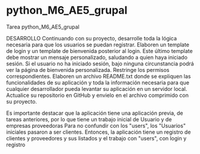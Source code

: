 # python_M6_AE5_grupal
Tarea python_M6_AE5_grupal

DESARROLLO
Continuando con su proyecto, desarrolle toda la lógica necesaria para que los usuarios se puedan
registrar.
Elaboren un template de login y un template de bienvenida posterior al login. Este último template debe
mostrar un mensaje personalizado, saludando a quien haya iniciado sesión.
Si el usuario no ha iniciado sesión, bajo ninguna circunstancia podrá ver la página de bienvenida
personalizada. Restringe los permisos correspondientes.
Elaboren un archivo README.txt donde se expliquen las funcionalidades de su aplicación y toda la
información necesaria para que cualquier desarrollador pueda levantar su aplicación en un servidor
local.
Actualice su repositorio en GitHub y envielo en el archivo comprimido con su proyecto.

Es importante destacar que la aplicación tiene una aplicación previa, de tareas anteriores, por lo que tiene un trabajo inicial de Usuario y de empresas proveedoras
Para no confundir con los "users", los "Usuarios" iniciales pasaron a ser clientes. Entonces, la aplicación tiene un registro de clientes y proveedores y sus listados y el trabajo con "users", con login y registro
